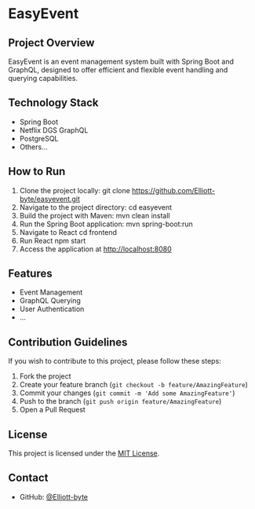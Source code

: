 # EasyEvent

## Project Overview

EasyEvent is an event management system built with Spring Boot and GraphQL, designed to offer efficient and flexible event handling and querying capabilities.

## Technology Stack

- Spring Boot
- Netflix DGS GraphQL
- PostgreSQL
- Others...

## How to Run

1. Clone the project locally:
   git clone https://github.com/Elliott-byte/easyevent.git
2. Navigate to the project directory:
   cd easyevent
3. Build the project with Maven:
   mvn clean install
4. Run the Spring Boot application:
   mvn spring-boot:run
5. Navigate to React
   cd frontend
6. Run React
   npm start
7. Access the application at [http://localhost:8080](http://localhost:8080)

## Features

- Event Management
- GraphQL Querying
- User Authentication
- ...

## Contribution Guidelines

If you wish to contribute to this project, please follow these steps:

1. Fork the project
2. Create your feature branch (`git checkout -b feature/AmazingFeature`)
3. Commit your changes (`git commit -m 'Add some AmazingFeature'`)
4. Push to the branch (`git push origin feature/AmazingFeature`)
5. Open a Pull Request

## License

This project is licensed under the [MIT License](https://choosealicense.com/licenses/mit/).

## Contact

- GitHub: [@Elliott-byte](https://github.com/Elliott-byte)
